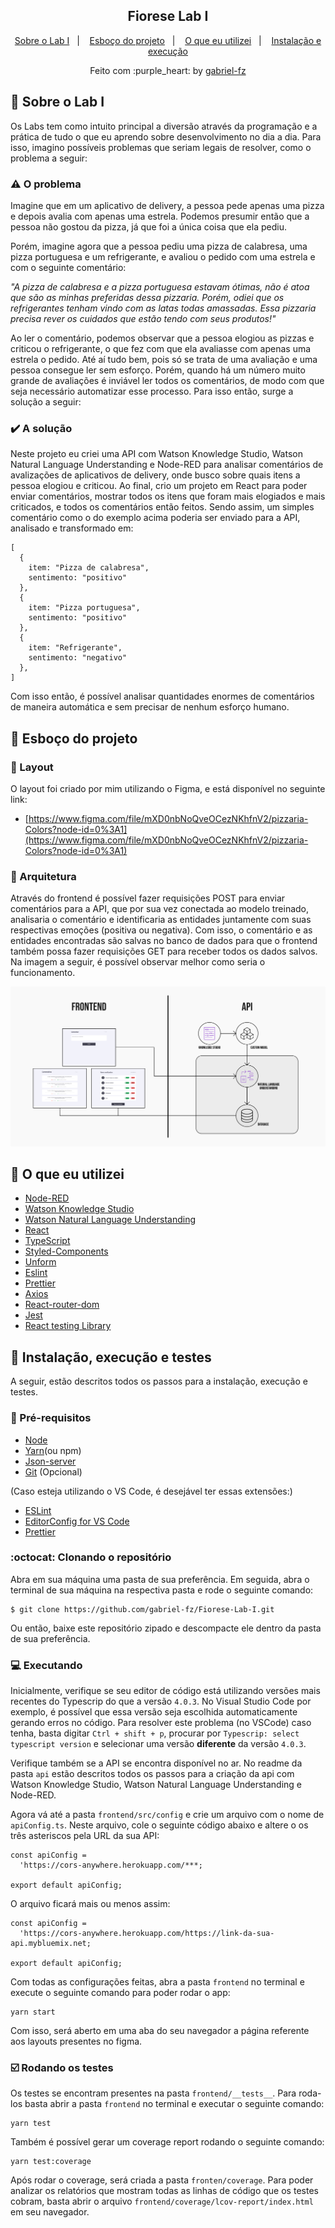 <h2 align="center">
  Fiorese Lab I
</h2>

<p align="center">
  <a href="#rocket-sobre-o-lab-i">Sobre o Lab I</a>&nbsp;&nbsp;&nbsp;|&nbsp;&nbsp;&nbsp;
  <a href="#rocket-esboço-do-projeto">Esboço do projeto</a>&nbsp;&nbsp;&nbsp;|&nbsp;&nbsp;&nbsp;
  <a href="#rocket-o-que-eu-utilizei">O que eu utilizei</a>&nbsp;&nbsp;&nbsp;|&nbsp;&nbsp;&nbsp;
  <a href="#rocket-instalação-e-execução">Instalação e execução</a>
</p>

<p align="center">
  Feito com :purple_heart: by <a href="https://github.com/gabriel-fz" target="_blank">gabriel-fz</a>
</p>

## :rocket: Sobre o Lab I

Os Labs tem como intuito principal a diversão através da programação e a prática de tudo o que eu aprendo sobre desenvolvimento no dia a dia. Para isso, imagino possíveis problemas que seriam legais de resolver, como o problema a seguir:

### :warning: O problema

Imagine que em um aplicativo de delivery, a pessoa pede apenas uma pizza e depois avalia com apenas uma estrela. Podemos presumir então que a pessoa não gostou da pizza, já que foi a única coisa que ela pediu.

Porém, imagine agora que a pessoa pediu uma pizza de calabresa, uma pizza portuguesa e um refrigerante, e avaliou o pedido com uma estrela e com o seguinte comentário:

_"A pizza de calabresa e a pizza portuguesa estavam ótimas, não é atoa que são as minhas preferidas dessa pizzaria. Porém, odiei que os refrigerantes tenham vindo com as latas todas amassadas. Essa pizzaria precisa rever os cuidados que estão tendo com seus produtos!"_

Ao ler o comentário, podemos observar que a pessoa elogiou as pizzas e criticou o refrigerante, o que fez com que ela avaliasse com apenas uma estrela o pedido. Até aí tudo bem, pois só se trata de uma avaliação e uma pessoa consegue ler sem esforço. Porém, quando há um número muito grande de avaliações é inviável ler todos os comentários, de modo com que seja necessário automatizar esse processo. Para isso então, surge a solução a seguir:

### :heavy_check_mark: A solução

Neste projeto eu criei uma API com Watson Knowledge Studio, Watson Natural Language Understanding e Node-RED para analisar comentários de avalizações de aplicativos de delivery, onde busco sobre quais itens a pessoa elogiou e criticou. Ao final, crio um projeto em React para poder enviar comentários, mostrar todos os itens que foram mais elogiados e mais criticados, e todos os comentários então feitos. Sendo assim, um simples comentário como o do exemplo acima poderia ser enviado para a API, analisado e transformado em:

```
[
  {
    item: "Pizza de calabresa",
    sentimento: "positivo"
  },
  {
    item: "Pizza portuguesa",
    sentimento: "positivo"
  },
  {
    item: "Refrigerante",
    sentimento: "negativo"
  },
]
```

Com isso então, é possível analisar quantidades enormes de comentários de maneira automática e sem precisar de nenhum esforço humano.

## :rocket: Esboço do projeto

### :art: Layout

O layout foi criado por mim utilizando o Figma, e está disponível no seguinte link:

- [https://www.figma.com/file/mXD0nbNoQveOCezNKhfnV2/pizzaria-Colors?node-id=0%3A1](https://www.figma.com/file/mXD0nbNoQveOCezNKhfnV2/pizzaria-Colors?node-id=0%3A1)

### :triangular_ruler: Arquitetura

Através do frontend é possível fazer requisições POST para enviar comentários para a API, que por sua vez conectada ao modelo treinado, analisaria o comentário e identificaria as entidades juntamente com suas respectivas emoções (positiva ou negativa). Com isso, o comentário e as entidades encontradas são salvas no banco de dados para que o frontend também possa fazer requisições GET para receber todos os dados salvos. Na imagem a seguir, é possível observar melhor como seria o funcionamento.

<img alt="Arquitetura" src="https://github.com/gabriel-fz/Fiorese-Lab-I/blob/master/assets/arquitetura.png" />

## :rocket: O que eu utilizei

- [Node-RED](https://nodered.org/)
- [Watson Knowledge Studio](https://www.ibm.com/br-pt/cloud/watson-knowledge-studio)
- [Watson Natural Language Understanding](https://www.ibm.com/br-pt/cloud/watson-natural-language-understanding)
- [React](https://reactjs.org/)
- [TypeScript](https://www.typescriptlang.org/)
- [Styled-Components](https://styled-components.com/)
- [Unform](https://unform.dev/)
- [Eslint](https://eslint.org/)
- [Prettier](https://prettier.io/)
- [Axios](https://github.com/axios/axios)
- [React-router-dom](https://reactrouter.com/web/guides/quick-start)
- [Jest](https://jestjs.io/)
- [React testing Library](https://testing-library.com/docs/react-testing-library/intro/)

## :rocket: Instalação, execução e testes

A seguir, estão descritos todos os passos para a instalação, execução e testes.

### :memo: Pré-requisitos

- [Node](https://nodejs.org/en/)
- [Yarn](https://classic.yarnpkg.com/pt-BR/docs/install#debian-stable)(ou npm)
- [Json-server](https://github.com/typicode/json-server)
- [Git](https://git-scm.com/downloads) (Opcional)

(Caso esteja utilizando o VS Code, é desejável ter essas extensões:)

- [ESLint](https://eslint.org/)
- [EditorConfig for VS Code](https://marketplace.visualstudio.com/items?itemName=EditorConfig.EditorConfig)
- [Prettier](https://prettier.io/)

### :octocat: Clonando o repositório

Abra em sua máquina uma pasta de sua preferência. Em seguida, abra o terminal de sua máquina na respectiva pasta e rode o seguinte comando:

```
$ git clone https://github.com/gabriel-fz/Fiorese-Lab-I.git
```

Ou então, baixe este repositório zipado e descompacte ele dentro da pasta de sua preferência.

### :computer: Executando

Inicialmente, verifique se seu editor de código está utilizando versões mais recentes do Typescrip do que a versão `4.0.3`. No Visual Studio Code por exemplo, é possível que essa versão seja escolhida automaticamente gerando erros no código. Para resolver este problema (no VSCode) caso tenha, basta digitar `Ctrl + shift + p`, procurar por `Typescrip: select typescript version` e selecionar uma versão **diferente** da versão `4.0.3`.

Verifique também se a API se encontra disponível no ar. No readme da pasta `api` estão descritos todos os passos para a criação da api com Watson Knowledge Studio, Watson Natural Language Understanding e Node-RED.

Agora vá até a pasta `frontend/src/config` e crie um arquivo com o nome de `apiConfig.ts`. Neste arquivo, cole o seguinte código abaixo e altere o os três asteriscos pela URL da sua API:

```
const apiConfig =
  'https://cors-anywhere.herokuapp.com/***;

export default apiConfig;
```

O arquivo ficará mais ou menos assim:

```
const apiConfig =
  'https://cors-anywhere.herokuapp.com/https://link-da-sua-api.mybluemix.net;

export default apiConfig;
```

Com todas as configurações feitas, abra a pasta `frontend` no terminal e execute o seguinte comando para poder rodar o app:

```
yarn start
```

Com isso, será aberto em uma aba do seu navegador a página referente aos layouts presentes no figma.

### :ballot_box_with_check: Rodando os testes

Os testes se encontram presentes na pasta `frontend/__tests__`. Para roda-los basta abrir a pasta `frontend` no terminal e executar o seguinte comando:

```
yarn test
```

Também é possível gerar um coverage report rodando o seguinte comando:

```
yarn test:coverage
```

Após rodar o coverage, será criada a pasta `fronten/coverage`. Para poder analizar os relatórios que mostram todas as linhas de código que os testes cobram, basta abrir o arquivo `frontend/coverage/lcov-report/index.html` em seu navegador.
